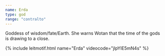 ```yaml
---
name: Erda
type: god
range: "contralto"
---
```


Goddess of wisdom/fate/Earth. She warns Wotan that the time of the gods is drawing to a close.


{% include leitmotif.html name="Erda" videocode="jlpYIE5mN4s" %}